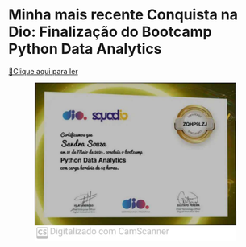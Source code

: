 # Minha mais recente Conquista na Dio: Finalização do Bootcamp Python Data Analytics

<a href="assets" title="View PDF now"> 📕Clique aqui para ler</a>

<p align="center">
<img 
    src="./assets/certificado python.jpg"
    width="400"  
/>
</p>

